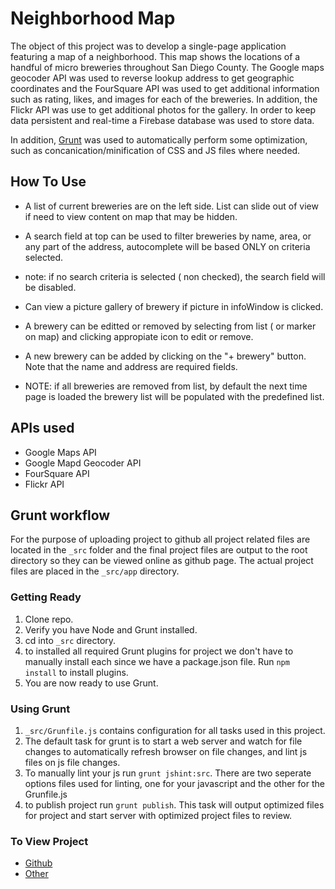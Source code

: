 # Neighborhood Map

The object of this project was to develop a single-page application featuring a map of a neighborhood. This map shows the locations of a handful of micro breweries throughout San Diego County.  The Google maps geocoder API was used to reverse lookup address to get geographic coordinates and the FourSquare API was used to get additional information such as rating, likes, and images for each of the breweries. In addition, the Flickr API was use to get additional photos for the gallery.  In order to keep data persistent and real-time a Firebase database was used to store data.


In addition, [Grunt](http://gruntjs.com/) was used to automatically perform some optimization, such as concanication/minification of CSS and JS files where needed.


## How To Use

* A list of current breweries are on the left side.  List can slide out of view if need to view content on map that may be hidden.

* A search field at top can be used to filter breweries by name, area, or any part of the address, autocomplete will be based ONLY on criteria selected.

* note: if no search criteria is selected ( non checked), the search field will be disabled.

* Can view a picture gallery of brewery if picture in infoWindow is clicked.

* A brewery can be editted or removed by selecting from list ( or marker on map) and clicking appropiate icon to edit or remove.

* A new brewery can be added by clicking on the "+ brewery" button.  Note that the name and address are required fields.

* NOTE: if all breweries are removed from list, by default the next time page is loaded the brewery list will be populated with the predefined list.


## APIs used

* Google Maps API
* Google Mapd Geocoder API
* FourSquare API
* Flickr API



## Grunt workflow

For the purpose of uploading project to github all project related files are located in the ```_src``` folder and the final project files are output to the root directory so they can be viewed online as github page. The actual project files are placed in the ```_src/app``` directory.

### Getting Ready

1. Clone repo.
2. Verify you have Node and Grunt installed.
3. cd into ```_src``` directory.
4. to installed all required Grunt plugins for project we don't have to manually install each since we have a package.json file.  Run ```npm install``` to install plugins.
5. You are now ready to use Grunt.

### Using Grunt

1. ```_src/Grunfile.js``` contains configuration for all tasks used in this project.
2. The default task for grunt is to start a web server and watch for file changes to automatically refresh browser on file changes, and lint js files on js file changes. 
3. To manually lint your js run ```grunt jshint:src```. There are two seperate options files used for linting, one for your javascript and the other for the Grunfile.js
4. to publish project run ```grunt publish```.  This task will output optimized files for project and start server with optimized project files to review.



### To View Project

* [Github](http://javsalazar.github.io/neighborhood-map/)
* [Other](http://p5.xjav.com)
























